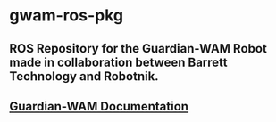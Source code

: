 # gwam-ros-pkg #

## ROS Repository for the Guardian-WAM Robot made in collaboration between Barrett Technology and Robotnik. ##

<a href='Hidden comment: 
Image or video of the Guardian-WAM for splash page
'></a>

## [Guardian-WAM Documentation](http://code.google.com/p/gwam-ros-pkg/wiki/GWAMROSIntroduction) ##